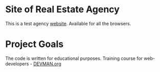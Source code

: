 # Site of Real Estate Agency

This is a test agency [website](https://ivanpobeguts.github.io/21_valid_markup/index.html).
 Available for all the browsers.  

# Project Goals

The code is written for educational purposes. Training course for web-developers - [DEVMAN.org](https://devman.org)
